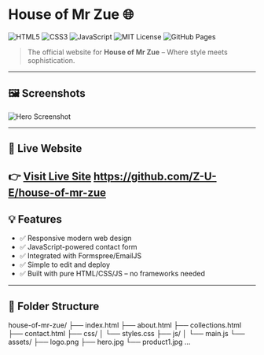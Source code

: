 # House of Mr Zue 🌐

![HTML5](https://img.shields.io/badge/html5-%23E34F26.svg?&style=flat&logo=html5&logoColor=white)
![CSS3](https://img.shields.io/badge/css3-%231572B6.svg?&style=flat&logo=css3&logoColor=white)
![JavaScript](https://img.shields.io/badge/javascript-%23F7DF1E.svg?&style=flat&logo=javascript&logoColor=black)
![MIT License](https://img.shields.io/badge/license-MIT-green.svg)
![GitHub Pages](https://img.shields.io/badge/deploy-GitHub_Pages-blue)

> The official website for **House of Mr Zue** – Where style meets sophistication.

---

## 🖼️ Screenshots

![Hero Screenshot](assets/hero.jpg)

---

## 🚀 Live Website
👉 [Visit Live Site](https://Z-U-E.github.io/house-of-mr-zue)
https://github.com/Z-U-E/house-of-mr-zue
---

## 💡 Features
- ✅ Responsive modern web design
- ✅ JavaScript-powered contact form
- ✅ Integrated with Formspree/EmailJS
- ✅ Simple to edit and deploy
- ✅ Built with pure HTML/CSS/JS – no frameworks needed

---

## 📁 Folder Structure
house-of-mr-zue/
├── index.html
├── about.html
├── collections.html
├── contact.html
├── css/
│ └── styles.css
├── js/
│ └── main.js
└── assets/
├── logo.png
├── hero.jpg
└── product1.jpg ...
